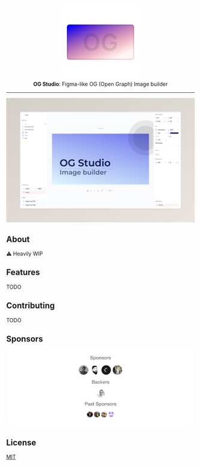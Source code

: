 <p align="center">
  <picture>
    <img alt="" height="200px" src="https://github.com/QuiiBz/ogstudio/blob/main/assets/icon.png" />
  </picture>
  <br />
  <b>OG Studio</b>: Figma-like OG (Open Graph) Image builder
</p>

---

![Builder](https://github.com/QuiiBz/ogstudio/blob/main/assets/builder.jpeg)

## About

⚠️ Heavily WIP

## Features

TODO

## Contributing

TODO
<!-- [See the contributing guide](./CONTRIBUTING.md). -->

## Sponsors

![Sponsors](https://github.com/QuiiBz/dotfiles/blob/main/sponsors.png?raw=true)

## License

[MIT](./LICENSE)

